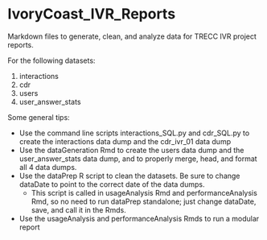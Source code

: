 # IvoryCoast_IVR_Reports
Markdown files to generate, clean, and analyze data for TRECC IVR project reports.

For the following datasets: 
1. interactions
2. cdr
3. users
4. user_answer_stats

Some general tips:
* Use the command line scripts interactions_SQL.py and cdr_SQL.py to create the interactions data dump and the cdr_ivr_01 data dump
* Use the dataGeneration Rmd to create the users data dump and the user_answer_stats data dump, and to properly merge, head, and format all 4 data dumps.
* Use the dataPrep R script to clean the datasets. Be sure to change dataDate to point to the correct date of the data dumps.
  - This script is called in usageAnalysis Rmd and performanceAnalysis Rmd, so no need to run dataPrep standalone; just change dataDate, save, and call it in the Rmds.
* Use the usageAnalysis and performanceAnalysis Rmds to run a modular report
